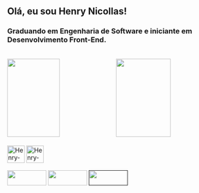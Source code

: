## Olá, eu sou Henry Nicollas! 
### Graduando em Engenharia de Software e iniciante em Desenvolvimento Front-End.
<br>
<div>
  <img height="180em" width="49%" src="https://github-readme-stats.vercel.app/api?username=henry-nicollas-issicaba&theme=midnight-purple&show_icons=true">
  <img height="180em" width="50%" src="https://github-readme-stats.vercel.app/api/top-langs/?username=henry-nicollas-issicaba&layout=compact&theme=midnight-purple">
</div>
<br>
<div>
  <img align="center" alt="Henry-HTML" width="40px" height="40px" src="https://cdn.jsdelivr.net/gh/devicons/devicon/icons/html5/html5-original.svg" />
  <img align="center" alt="Henry-CSS" width="40px" height="40px" src="https://cdn.jsdelivr.net/gh/devicons/devicon/icons/css3/css3-original.svg" />
</div>
<br>
<div>
  <a href="https://github.com/Henry-Nicollas-Issicaba?tab=repositories" target="_blank"><img width="90px" height="35px" src="https://img.shields.io/badge/GitHub-100000?style=for-the-badge&logo=github&logoColor=white"></a>
  <a href="https://www.linkedin.com/in/henry-nicollas-issicaba-05a54024a/" target="_blank"><img width="90px" height="35px" src="https://img.shields.io/badge/LinkedIn-0077B5?style=for-the-badge&logo=linkedin&logoColor=white"></a>
  <a href="" target="_blank"><img width="90px" height="35px" src="https://img.shields.io/badge/Codepen-000000?style=for-the-badge&logo=codepen&logoColor=white"></a>
</div>
